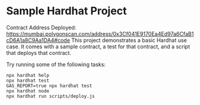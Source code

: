 # Sample Hardhat Project

Contract Address Deployed:
https://mumbai.polygonscan.com/address/0x3Cf041E9170Ea4Ed97a6CfaB1cD6A1a8C9Aa1DA4#code
This project demonstrates a basic Hardhat use case. It comes with a sample contract, a test for that contract, and a script that deploys that contract.

Try running some of the following tasks:

```shell
npx hardhat help
npx hardhat test
GAS_REPORT=true npx hardhat test
npx hardhat node
npx hardhat run scripts/deploy.js
```
